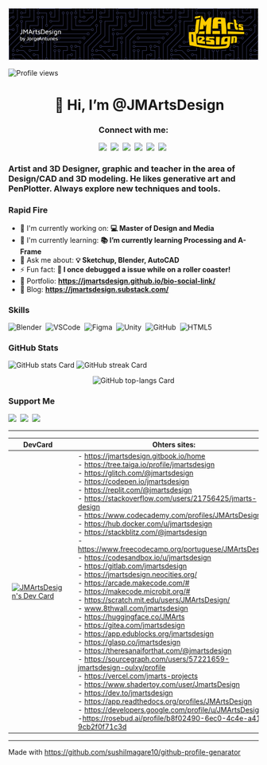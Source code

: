 ![👋 Hi, I’m @JMArtsDesign](https://github.com/jmartsdesign/jmartsdesign/blob/d710583c1774d9429bb1c7f15e8a2fc3b56eac75/github-header-image.png)

![Profile views](https://komarev.com/ghpvc/?username=jmartsdesign&label=Profile%20views&color=0e75b6&style=flat)

<div id="toc">
  <ul align="center" style="list-style: none">
    <summary>
      <h1>
        👋 Hi, I’m @JMArtsDesign
      </h1>
    </summary>
  </ul>
</div>

**<h3 align="center">Connect with me:</h3>** 
<p align="center"><a href="https://github.com/jmartsdesign" target="_blank"><img src="https://img.shields.io/badge/GitHub-100000?style=for-the-badge&logo=github&logoColor=white" height="28" style="margin-right: 4px"></a> <a href="https://twitter.com/jmartsdesign" target="_blank"><img src="https://img.shields.io/badge/Twitter-000000?style=for-the-badge&logo=X&logoColor=white" height="28" style="margin-right: 4px"></a> <a href="https://www.pinterest.com/jmartsdesign" target="_blank"><img src="https://img.shields.io/badge/Pinterest-%23E60023.svg?style=for-the-badge&&logo=Pinterest&logoColor=white" height="28" style="margin-right: 4px"></a> <a href="https://www.reddit.com/user/jmartsdesign" target="_blank"><img src="https://img.shields.io/badge/Reddit-FF4500?style=for-the-badge&logo=reddit&logoColor=white" height="28" style="margin-right: 4px"></a> <a href="https://www.deviantart.com/jmadesigner" target="_blank"><img src="https://img.shields.io/badge/DeviantArt-05CC47?style=for-the-badge&logo=deviantart&logoColor=white" height="28" style="margin-right: 4px"></a> <a href="https://codepen.io/jmartsdesign" target="_blank"><img src="https://img.shields.io/badge/Codepen-000000?style=for-the-badge&logo=codepen&logoColor=white" height="28" style="margin-right: 4px"></a></p>

 **<h3 align="left">Artist and 3D Designer, graphic and teacher in the area of Design/CAD and 3D modeling.
 He likes generative art and PenPlotter. Always explore new techniques and tools.</h3>**

**<h3 align="left">Rapid Fire</h3>**

- 💼 I'm currently working on: **💻 Master of Design and Media**
- 🌱 I'm currently learning: **📚 I’m currently learning Processing and A-Frame**
- 💬 Ask me about: **💡 Sketchup, Blender, AutoCAD**
- ⚡ Fun fact: **🎢 I once debugged a issue while on a roller coaster!**
- 📂 Portfolio: **<a href="https://jmartsdesign.github.io/bio-social-link/" target="_blank">https://jmartsdesign.github.io/bio-social-link/</a>**
- 📝 Blog: **<a href="https://jmartsdesign.substack.com/" target="_blank">https://jmartsdesign.substack.com/</a>**


 **<h3 align="left">Skills</h3>**

<p align="left"><img src="https://cdn.jsdelivr.net/gh/devicons/devicon@latest/icons/blender/blender-original.svg" height="32" alt="Blender" style="margin-right: 4px"> <img src="https://cdn.jsdelivr.net/gh/devicons/devicon@latest/icons/vscode/vscode-original.svg" height="32" alt="VSCode" style="margin-right: 4px"> <img src="https://cdn.jsdelivr.net/gh/devicons/devicon@latest/icons/figma/figma-original.svg" height="32" alt="Figma" style="margin-right: 4px"> <img src="https://cdn.jsdelivr.net/gh/devicons/devicon/icons/unity/unity-original.svg" height="32" alt="Unity" style="margin-right: 4px"> <img src="https://cdn.jsdelivr.net/gh/devicons/devicon/icons/github/github-original.svg" height="32" alt="GitHub" style="margin-right: 4px"> <img src="https://cdn.jsdelivr.net/gh/devicons/devicon/icons/html5/html5-original.svg" height="32" alt="HTML5" style="margin-right: 4px"></p>

 **<h3 align="left">GitHub Stats</h3>**

<p align="left">
  <img width="48%" src="https://github-readme-stats.vercel.app/api?username=JMArtsDesign&theme=react&hide_title=false&hide_rank=false&show_icons=false&include_all_commits=false&count_private=true&line_height=23" alt="GitHub stats Card" />
  <img width="48%" src="https://streak-stats.demolab.com/?user=JMArtsDesign&theme=react&hide_border=false&date_format=M+j%5B%2C+Y%5D&mode=daily&hide_total_contributions=false&hide_current_streak=false&hide_longest_streak=false&card_height=200" alt="GitHub streak Card" />
</p>

<p align="center">
  <img width="48%" src="https://github-readme-stats.vercel.app/api/top-langs?username=jmartsdesign&theme=react&hide_title=false&layout=compact&langs_count=6&hide_progress=false&card_width=400" alt="GitHub top-langs Card" />
</p>

 **<h3 align="left">Support Me</h3>**

<p align="left"><a href="https://www.patreon.com/jmartsdesign" target="_blank"><img src="https://img.shields.io/badge/Patreon-F96854?style=for-the-badge&logo=patreon&logoColor=white" height="36" style="margin-right: 4px"></a> <a href="https://ko-fi.com/jmartsdesign" target="_blank"><img src="https://img.shields.io/badge/Ko--fi-343B45?style=for-the-badge&logo=kofi&logoColor=Black" height="36" style="margin-right: 4px"></a> <a href="https://buymeacoffee.com/jmartsdesign" target="_blank"><img src="https://img.shields.io/badge/Buy%20Me%20a%20Coffee-fde047?style=for-the-badge&logo=buy-me-a-coffee&logoColor=white" height="36" style="margin-right: 4px"></a></p>

---

| DevCard                                                                                                                                                                                	|   	| Ohters sites:                                                                                                                                                                                                                                                                                                                                                                                                                                                                                                                                                                                                                                                                                                                                                                                                                                                             	|
|----------------------------------------------------------------------------------------------------------------------------------------------------------------------------------------	|---	|---------------------------------------------------------------------------------------------------------------------------------------------------------------------------------------------------------------------------------------------------------------------------------------------------------------------------------------------------------------------------------------------------------------------------------------------------------------------------------------------------------------------------------------------------------------------------------------------------------------------------------------------------------------------------------------------------------------------------------------------------------------------------------------------------------------------------------------------------------------------------	|
| <a href="https://app.daily.dev/jmartsdesign"><img src="https://api.daily.dev/devcards/v2/rdAUSkyxWHl85MVFhWYVY.png?type=default&r=wgk" width="356" alt="JMArtsDesign's Dev Card"/></a> 	|   	| - https://jmartsdesign.gitbook.io/home<br>- https://tree.taiga.io/profile/jmartsdesign<br>- https://glitch.com/@jmartsdesign<br>- https://codepen.io/jmartsdesign<br>- https://replit.com/@jmartsdesign<br>- https://stackoverflow.com/users/21756425/jmarts-design<br>- https://www.codecademy.com/profiles/JMArtsDesign<br>- https://hub.docker.com/u/jmartsdesign<br>- https://stackblitz.com/@jmartsdesign<br>- https://www.freecodecamp.org/portuguese/JMArtsDesign<br>- https://codesandbox.io/u/jmartsdesign<br>- https://gitlab.com/jmartsdesign<br>- https://jmartsdesign.neocities.org/<br>- https://arcade.makecode.com/# <br>- https://makecode.microbit.org/# <br>- https://scratch.mit.edu/users/JMArtsDesign/<br>- www.8thwall.com/jmartsdesign<br>- https://huggingface.co/JMArts<br>- https://gitea.com/jmartsdesign<br>- https://app.edublocks.org/jmartsdesign<br>- https://glasp.co/jmartsdesign<br>- https://theresanaiforthat.com/@jmartsdesign<br>- https://sourcegraph.com/users/57221659-jmartsdesign-oulxy/profile<br>- https://vercel.com/jmarts-projects<br>- https://www.shadertoy.com/user/JmartsDesign<br>- https://dev.to/jmartsdesign<br>- https://app.readthedocs.org/profiles/JMArtsDesign<br>- https://developers.google.com/profile/u/JMArtsDesign<br>-https://rosebud.ai/profile/b8f02490-6ec0-4c4e-a41f-9cb2f0f71c3d 	|

---
Made with https://github.com/sushilmagare10/github-profile-genarator

